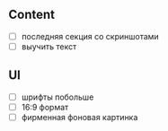 ## Content

* [ ] последняя секция со скриншотами
* [ ] выучить текст

## UI

* [ ] шрифты побольше
* [ ] 16:9 формат
* [ ] фирменная фоновая картинка
